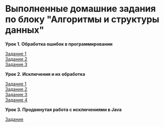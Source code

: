 # Выполненные домашние задания по блоку "Алгоритмы и структуры данных"

**Урок 1. Обработка ошибок в программировании**

[Задание 1](Seminar1/Task_1_1.java)  
[Задание 2](Seminar1/Task_1_2.java)  
[Задание 3](Seminar1/Task_1_3.java)  

**Урок 2. Исключения и их обработка**

[Задание 1](Seminar2/Task_2_1.java)  
[Задание 2](Seminar2/Task_2_2.java)  
[Задание 3](Seminar2/Task_2_3.java)  
[Задание 4](Seminar2/Task_2_4.java)  

**Урок 3. Продвинутая работа с исключениями в Java**

[Задание](Seminar3/)